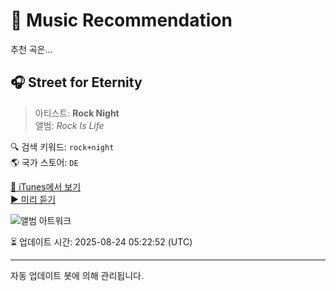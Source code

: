 
# 🎵 Music Recommendation

추천 곡은...

## 🎧 Street for Eternity  
> 아티스트: **Rock Night**  
> 앨범: _Rock Is Life_  

🔍 검색 키워드: `rock+night`  
🌎 국가 스토어: `DE`

[🔗 iTunes에서 보기](https://music.apple.com/de/album/street-for-eternity/1625852119?i=1625853117&uo=4)  
[▶️ 미리 듣기](https://audio-ssl.itunes.apple.com/itunes-assets/AudioPreview112/v4/3b/20/c8/3b20c8b6-0f15-3b1b-af01-7d94df67310c/mzaf_10074779166535535665.plus.aac.p.m4a)

![앨범 아트워크](https://is1-ssl.mzstatic.com/image/thumb/Music122/v4/e4/87/7a/e4877a6f-0af2-6236-78e4-1b4458a47f68/5063072193068_cover.jpg/100x100bb.jpg)

⏳ 업데이트 시간: 2025-08-24 05:22:52 (UTC)

---
자동 업데이트 봇에 의해 관리됩니다.
